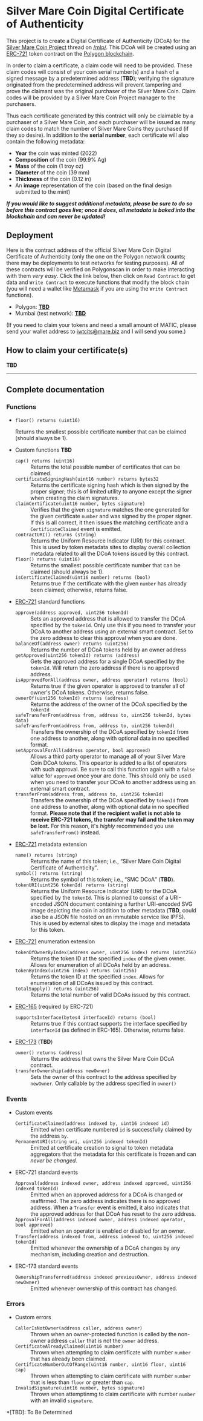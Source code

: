 # Silver Mare Coin Digital Certificate of Authenticity

This project is to create a Digital Certificate of Authenticity (DCoA) for the [Silver Mare Coin Project](https://desuarchive.org/mlp/search/subject/mlpmg/) thread on [/mlp/](https://4channel.org/mlp/).  This DCoA will be created using an [ERC-721](https://eips.ethereum.org/EIPS/eip-721) token contract on the [Polygon blockchain](https://polygon.technology/).

In order to claim a certificate, a claim code will need to be provided.  These claim codes will consist of your coin serial number(s) and a hash of a signed message by a predetermined address (**TBD**); verifying the signature originated from the predetermined address will prevent tampering and prove the claimant was the original purchaser of the Silver Mare Coin.  Claim codes will be provided by a Silver Mare Coin Project manager to the purchasers.

Thus each certificate generated by this contract will only be claimable by a purchaser of a Silver Mare Coin, and each purchaser will be issued as many claim codes to match the number of Silver Mare Coins they purchased (if they so desire).  In addition to the **serial number**, each certificate will also contain the following metadata:

* **Year** the coin was minted (2022)
* **Composition** of the coin (99.9% Ag)
* **Mass** of the coin (1 troy oz)
* **Diameter** of the coin (39 mm)
* **Thickness** of the coin (0.12 in)
* An **image** representation of the coin (based on the final design submitted to the mint)

***If you would like to suggest additional metadata, please be sure to do so before this contract goes live; once it does, all metadata is baked into the blockchain and can never be updated!***

## Deployment
Here is the contract address of the official Silver Mare Coin Digital Certificate of Authenticity (only the one on the Polygon network counts; there may be deployments to test networks for testing purposes).  All of these contracts will be verified on Polygonscan in order to make interacting with them *very easy*.  Click the link below, then click on `Read Contract` to get data and `Write Contract` to execute functions that modify the block chain (you will need a wallet like [Metamask](https://metamask.io/) if you are using the `Write Contract` functions).

* Polygon: **[TBD](https://polygonscan.com/address/TBD#code "View on Polygonscan")**
* Mumbai (test network): **[TBD](https://polygonscan.com/address/TBD#code "View on Polygonscan")**

(If you need to claim your tokens and need a small amount of MATIC, please send your wallet address to <iwtcits@mare.biz> and I will send you some.)

## How to claim your certificate(s)
**TBD**

---

## Complete documentation
### Functions
*     floor() returns (uint16)
  Returns the smallest possible certificate number that can be claimed (should always be 1).

<ul>
<li>Custom functions <b>TBD</b>
<dl>
<dt><code>cap() returns (uint16)</code></dt>
<dd>Returns the total possible number of certificates that can be claimed.</dd>

<dt><code>certificateSigningHash(uint16 number) returns bytes32</code></dt>
<dd>Returns the certificate signing hash which is then signed by the proper signer; this is of limited utility to anyone except the signer when creating the claim signatures.</dd>

<dt><code>claimCertificate(uint16 number, bytes signature)</code></dt>
<dd>Verifies that the given <code>signature</code> matches the one generated for the given certificate <code>number</code> and was signed by the proper signer.  If this is all correct, it then issues the matching certificate and a <code>CertificateClaimed</code> event is emitted.</dd>

<dt><code>contractURI() returns (string)</code></dt>
<dd>Returns the Uniform Resource Indicator (URI) for this contract.  This is used by token metadata sites to display overall collection metadata related to all the DCoA tokens issued by this contract.</dd>

<dt><code>floor() returns (uint16)</code></dt>
<dd>Returns the smallest possible certificate number that can be claimed (should always be 1).</dd>

<dt><code>isCertificateClaimed(uint16 number) returns (bool)</code></dt>
<dd>Returns true if the certificate with the given <code>number</code> has already been claimed; otherwise, returns false.</dd>
</dl>
</li>
<li><a href="https://eips.ethereum.org/EIPS/eip-721">ERC-721</a> standard functions
<dl>
<dt><code>approve(address approved, uint256 tokenId)</code></dt>
<dd>Sets an approved address that is allowed to transfer the DCoA specified by the <code>tokenId</code>.  Only use this if you need to transfer your DCoA to another address using an external smart contract.  Set to the zero address to clear this approval when you are done.</dd>

<dt><code>balanceOf(address owner) returns (uint256)</code></dt>
<dd>Returns the number of DCoA tokens held by an owner address</dd>

<dt><code>getApproved(uint256 tokenId) returns (address)</code></dt>
<dd>Gets the approved address for a single DCoA specified by the <code>tokenId</code>.  Will return the zero address if there is no approved address.</dd>

<dt><code>isApprovedForAll(address owner, address operator) returns (bool)</code></dt>
<dd>Returns true if the given operator is approved to transfer all of owner's DCoA tokens.  Otherwise, returns false.</dd>

<dt><code>ownerOf(uint256 tokenId) returns (address)</code></dt>
<dd>Returns the address of the owner of the DCoA specified by the <code>tokenId</code></dd>

<dt><code>safeTransferFrom(address from, address to, uint256 tokenId, bytes data)</code></dt>
<dt><code>safeTransferFrom(address from, address to, uint256 tokenId)</code></dt>
<dd>Transfers the ownership of the DCoA specified by <code>tokenId</code> from one address to another, along with optional data in no specified format.</dd>

<dt><code>setApprovalForAll(address operator, bool approved)</code></dt>
<dd>Allows a third party operator to manage all of your Silver Mare Coin DCoA tokens.  This opeartor is added to a list of operators with such approval.  Be sure to call this function again with a <code>false</code> value for <code>approved</code> once your are done.  This should only be used when you need to transfer your DCoA to another address using an external smart contract.</dd>

<dt><code>transferFrom(address from, address to, uint256 tokenId)</code></dt>
<dd>Transfers the ownership of the DCoA specified by <code>tokenId</code> from one address to another, along with optional data in no specified format.  <b>Please note that if the recipient wallet is not able to receive ERC-721 tokens, the transfer may fail and the token may be lost.</b>  For this reason, it's <i>highly</i> recommended you use <code>safeTransferFrom()</code> instead.</dd>
</dl>
</li>
<li><a href="https://eips.ethereum.org/EIPS/eip-721">ERC-721</a> metadata extension
<dl>
<dt><code>name() returns (string)</code></dt>
<dd>Returns the name of this token; i.e., <q>Silver Mare Coin Digital Certificate of Authenticity</q>.</dd>

<dt><code>symbol() returns (string)</code></dt>
<dd>Returns the symbol of this token; i.e., <q>SMC DCoA</q> (<b>TBD</b>).</dd>

<dt><code>tokenURI(uint256 tokenId) returns (string)</code></dt>
<dd>Returns the Uniform Resource Indicator (URI) for the DCoA specified by the <code>tokenId</code>.  This is planned to consist of a URI-encoded JSON document containing a further URI-encoded SVG image depicting the coin in addition to other metadata (<b>TBD</b>, could also be a JSON file hosted on an immutable service like IPFS).  This is used by external sites to display the image and metadata for this token.</dd>
</dl>
</li>
<li><a href="https://eips.ethereum.org/EIPS/eip-721">ERC-721</a> enumeration extension
<dl>
<dt><code>tokenOfOwnerByIndex(address owner, uint256 index) returns (uint256)</code></dt>
<dd>Returns the token ID at the specified <code>index</code> of the given owner.  Allows for enumeration of all DCoAs held by an address.</dd>

<dt><code>tokenByIndex(uint256 index) returns (uint256)</code></dt>
<dd>Returns the token ID at the specified <code>index</code>.  Allows for enumeration of all DCoAs issued by this contract.</dd>

<dt><code>totalSupply() returns (uint256)</code></dt>
<dd>Returns the total number of valid DCoAs issued by this contract.</dd>
</dl>
</li>
<li><a href="https://eips.ethereum.org/EIPS/eip-165">ERC-165</a> (required by ERC-721)
<dl>
<dt><code>supportsInterface(bytes4 interfaceId) returns (bool)</code></dt>
<dd>Returns true if this contract supports the interface specified by <code>interfaceId</code> (as defined in ERC-165).  Otherwise, returns false.</dd>
</dl>
</li>
<li><a href="https://eips.ethereum.org/EIPS/eip-173">ERC-173</a> (<b>TBD</b>)
<dl>
<dt><code>owner() returns (address)</code></dt>
<dd>Returns the address that owns the Silver Mare Coin DCoA contract.</dd>

<dt><code>transferOwnership(address newOwner)</code></dt>
<dd>Sets the owner of this contract to the address specified by <code>newOwner</code>.  Only callable by the address specified in <code>owner()</code></dd>
</dl>
</li>
</ul>

### Events
<ul>
<li>Custom events
<dl>
<dt><code>CertificateClaimed(address indexed by, uint16 indexed id)</code></dt>
<dd>Emitted when certificate numbered <code>id</code> is successfully claimed by the address <code>by</code>.</dd>

<dt><code>PermanentURI(string uri, uint256 indexed tokenId)</code></dt>
<dd>Emitted at certificate creation to signal to token metadata aggregators that the metadata for this certificate is frozen and can <i>never be changed</i>.</dd>
</dl>
</li>
<li>ERC-721 standard events
<dl>
<dt><code>Approval(address indexed owner, address indexed approved, uint256 indexed tokenId)</code></dt>
<dd>Emitted when an approved address for a DCoA is changed or reaffirmed.  The zero address indicates there is no approved address.  When a <code>Transfer</code> event is emitted, it also indicates that the approved address for that DCoA has reset to the zero address.</dd>

<dt><code>ApprovalForAll(address indexed owner, address indexed operator, bool approved)</code></dt>
<dd>Emitted when an operator is enabled or disabled for an owner.</dd>

<dt><code>Transfer(address indexed from, address indexed to, uint256 indexed tokenId)</code></dt>
<dd>Emitted whenever the ownership of a DCoA changes by any mechanism, including creation and destruction.</dd>
</dl>
</li>
<li>ERC-173 standard events
<dl>
<dt><code>OwnershipTransferred(address indexed previousOwner, address indexed newOwner)</code></dt>
<dd>Emitted whenever ownership of this contract has changed.</dd>
</dl>
</li>
</ul>

### Errors
<ul>
<li>Custom errors
<dl>
<dt><code>CallerIsNotOwner(address caller, address owner)</code></dt>
<dd>Thrown when an owner-protected function is called by the non-owner address <code>caller</code> that is not the <code>owner</code> address.</dd>

<dt><code>CertificateAlreadyClaimed(uint16 number)</code></dt>
<dd>Thrown when attempting to claim certificate with number <code>number</code> that has already been claimed.</dd>

<dt><code>CertificateNumberOutOfRange(uint16 number, uint16 floor, uint16 cap)</code></dt>
<dd>Thrown when attempting to claim certificate with number <code>number</code> that is less than <code>floor</code> or greater than <code>cap</code>.</dd>

<dt><code>InvalidSignature(uint16 number, bytes signature)</code></dt>
<dd>Thrown when attemptinmg to claim certificate with number <code>number</code> with an invalid <code>signature</code>.</dd>
</dl>
</li>
</ul>

*[TBD]: To Be Determined